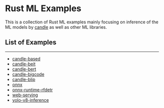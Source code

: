 # Rust ML Examples

This is a collection of Rust ML examples mainly focusing on inference of the ML models by 
[candle](https://github.com/huggingface/candle) as well as other ML libraries.

## List of Examples

---

* [candle-based](./based/README.md)
* [candle-beit](./candle-beit/README.md)
* [candle-bert](./candle-bert/README.md)
* [candle-bigcode](./candle-bigcode/README.md)
* [candle-blip](./candle-blip/README.md)
* [onnx](./onnx/README.md)
* [onnx-runtime-rfdetr](./onnx-runtime-rfdetr/README.md)
* [web-serving](./web-serving/README.md)
* [yolo-v8-inference](./yolo-v8-inference/README.md)